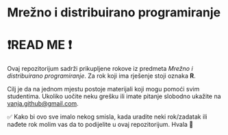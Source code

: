 # Mrežno i distribuirano programiranje

# ❗READ ME ❗
Ovaj repozitorijum sadrži prikupljene rokove iz predmeta _Mrežno i distribuirano programiranje_.
Za rok koji ima rješenje stoji oznaka __R__.

Cilj je da na jednom mjestu postoje materijali koji mogu pomoći svim studentima.
Ukoliko uočite neku grešku ili imate pitanje slobodno ukažite na <vanja.github@gmail.com>.

<p>✅ Kako bi ovo sve imalo nekog smisla, kada uradite neki rok/zadatak ili nađete rok molim vas da to podijelite u ovaj repozitorijum. Hvala 🤗</p>


